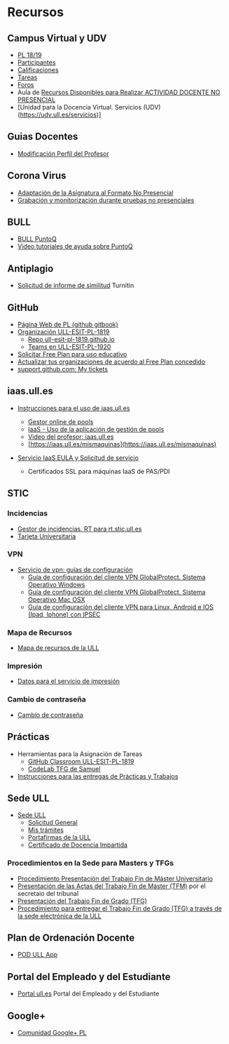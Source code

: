 # Recursos

## Campus Virtual y UDV

* [PL 18/19](https://campusvirtual.ull.es/1819/course/view.php?id=1110)
* [Participantes](https://campusvirtual.ull.es/1819/user/index.php?page=0&perpage=20&contextid=0&id=1110&newcourse)
* [Calificaciones](https://campusvirtual.ull.es/1819/grade/report/grader/index.php?id=1110)
* [Tareas](https://campusvirtual.ull.es/1819/mod/assign/index.php?id=1110)
* [Foros](https://campusvirtual.ull.es/1819/mod/forum/index.php?id=1110)
* Aula de [Recursos Disponibles para Realizar ACTIVIDAD DOCENTE NO PRESENCIAL]({{site.covid_ull}})
* [Unidad para la Docencia Virtual. Servicios (UDV)(https://udv.ull.es/servicios)]

## Guias Docentes

* [Modificación Perfíl del Profesor](https://www.ull.es/apps/guias/teachers/view_profile/)

## Corona Virus

* [Adaptación de la Asignatura al Formato No Presencial](covid19)
* [Grabación y monitorización durante pruebas no presenciales
](https://campusvirtual.ull.es/facultades/mod/forum/discuss.php?d=33894)


## BULL

* [BULL PuntoQ](https://www.ull.es/servicios/biblioteca/servicios/puntoq/)
* [Video tutoriales de ayuda sobre PuntoQ](https://www.ull.es/servicios/biblioteca/servicios/videotutoriales-de-puntoq/)

## Antiplagio

* [Solicitud de informe de similitud](https://docs.google.com/forms/d/e/1FAIpQLSfEyKnNYAXH5lH9eTh6de6qu5dP-lp33ul4QE8PrFLqeXT66A/viewform) Turnitin


## GitHub

* [Página Web de PL (github gitbook)](https://ull-esit-pl-1819.github.io/ull-esit-pl-1819.github.io/_book/)
* [Organización ULL-ESIT-PL-1819](https://github.com/ULL-ESIT-PL-1819)
  - [Repo ull-esit-pl-1819.github.io](https://github.com/ULL-ESIT-PL-1819/ull-esit-pl-1819.github.io)
  - [Teams en ULL-ESIT-PL-1920](https://github.com/orgs/ULL-ESIT-PL-1920/teams)
* [Solicitar Free Plan para uso educativo](https://education.github.com/discount_requests/new)
* [Actualizar tus organizaciones de acuerdo al Free Plan concedido](https://education.github.com/benefits)
* [support.github.com: My tickets](https://support.github.com/ticket/personal/0/)

## iaas.ull.es

* [Instrucciones para el uso de iaas.ull.es](https://casianorodriguezleon.gitbooks.io/ull-esit-1617/recursos/iaas.html)
  - [Gestor online de pools](https://iaas.ull.es/ovirtadmin/login) 
  - [IaaS - Uso de la aplicación de gestión de pools](https://docs.google.com/document/d/13vP4bd5LhnfNJvV6ncz20ZNTXfeg8ehWbw_ECkn4MAY/edit#)
  - [Video del profesor: iaas.ull.es](https://youtu.be/qKHgbV0lYbA)
  - [https://iaas.ull.es/mismaquinas](https://iaas.ull.es/mismaquinas) 

* [Servicio IaaS EULA y Solicitud de servicio
](https://docs.google.com/document/d/1noIAcAEzX1PuxxSLWuiTKzkLurAm9fL6vUmZN-A-kpE/edit?usp=sharing)
  - Certificados SSL para máquinas IaaS de PAS/PDI


## STIC

### Incidencias

- [Gestor de incidencias. RT para rt.stic.ull.es](https://usuarios.ull.es/rt/SelfService/)
- [Tarjeta Universitaria](https://www.ull.es/tarjeta/)

### VPN

- [Servicio de vpn: guías de configuración](https://www.ull.es/servicios/stic/2016/05/10/servicio-de-vpn-de-la-ull/)
  *   [Guía de configuración del cliente VPN GlobalProtect. Sistema Operativo Windows](https://drive.google.com/open?id=0B3mzWpxzbJD1Zm9TdmpXSV9mdGs)
  *   [Guía de configuración del cliente VPN GlobalProtect. Sistema Operativo Mac OSX](https://drive.google.com/file/d/0B3mzWpxzbJD1VTZhUkFVbUI2NWc/view?usp=sharing)
  *   [Guía de configuración del cliente VPN para Linux, Android e IOS (Ipad, Iphone) con IPSEC](https://drive.google.com/open?id=0B3mzWpxzbJD1Z1p4OWtQSFFzOGs)

### Mapa de Recursos

- [Mapa de recursos de la ULL](https://www.ull.es/donde/)

### Impresión

* [Datos para el servicio de impresión](https://usuarios.ull.es/autogestion/valores_impresion/)

### Cambio de contraseña

* [Cambio de contraseña](https://usuarios.ull.es/autogestion/cambio_password_google/)


## Prácticas

* Herramientas para la Asignación de Tareas
  * [GitHub Classroom ULL-ESIT-PL-1819](https://classroom.github.com/classrooms/33938084-procesadores-de-lenguaje)
  * [CodeLab TFG de Samuel](https://codelab-tfg1718.herokuapp.com/)
* [Instrucciones para las entregas de Prácticas y Trabajos](https://casianorodriguezleon.gitbooks.io/ull-esit-1617/content/instrucciones/)

## Sede ULL

* [Sede ULL](https://sede.ull.es/)
    - [Solicitud General](https://sede.ull.es/ecivilis-site/catalog/showProcedure/229)
    - [Mis trámites](https://sede.ull.es/ecivilis-site/records/myRecords)
    - [Portafirmas de la ULL](https://sede.ull.es/ecivilis-signature-inbox-application/inbox.html)
    - [Certificado de Docencia Impartida](https://sede.ull.es/ecivilis-site/catalog/showProcedure/550?fbclid=IwAR27HUuu8SbYKpsnoR3RCPzHzCvaMpDqW1ZxB4jeljRLz1SreHgxv1aJqZc)
  
### Procedimientos en la Sede  para Masters y TFGs

* [Procedimiento Presentación del Trabajo Fin de Máster Universitario](https://sede.ull.es/ecivilis-site/catalog/showProcedure/257)
* [Presentación de las Actas del Trabajo Fin de Máster (TFM)](https://sede.ull.es/ecivilis-site/catalog/showProcedure/485) por el secretaio del tribunal
* [Presentación del Trabajo Fin de Grado (TFG)](https://sede.ull.es/ecivilis-site/catalog/showProcedure/281)
* [Procedimiento para entregar el Trabajo Fin de Grado (TFG) a través de la sede electrónica de la ULL](https://youtu.be/foDDM8tQML4)

## Plan de Ordenación Docente 

* [POD ULL App](https://www.ull.es/apps/pod/)

## Portal del Empleado y del Estudiante

* [Portal ull.es](portal.ull.es) Portal del Empleado y del Estudiante

  
## Google+

* [Comunidad Google+ PL](https://plus.google.com/u/2/communities/101901734024125937720)

